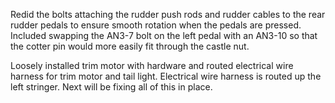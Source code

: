 Redid the bolts attaching the rudder push rods and rudder cables to the rear rudder pedals to ensure smooth rotation when the pedals are pressed. Included swapping the AN3-7 bolt on the left pedal with an AN3-10 so that the cotter pin would more easily fit through the castle nut.

Loosely installed trim motor with hardware and routed electrical wire harness for trim motor and tail light. Electrical wire harness is routed up the left stringer. Next will be fixing all of this in place.
